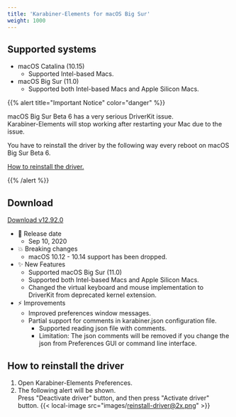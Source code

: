 ```yaml
---
title: 'Karabiner-Elements for macOS Big Sur'
weight: 1000
---
```


## Supported systems

-   macOS Catalina (10.15)
    -   Supported Intel-based Macs.
-   macOS Big Sur (11.0)
    -   Supported both Intel-based Macs and Apple Silicon Macs.

{{% alert title="Important Notice" color="danger" %}}

macOS Big Sur Beta 6 has a very serious DriverKit issue.<br/>
Karabiner-Elements will stop working after restarting your Mac due to the issue.<br/>

You have to reinstall the driver by the following way every reboot on macOS Big Sur Beta 6.

[How to reinstall the driver.](#reinstall-the-driver)

{{% /alert %}}

## Download

<a href="https://github.com/pqrs-org/Karabiner-Elements/releases/download/beta/Karabiner-Elements-12.92.0.dmg" class="btn btn-primary">Download v12.92.0</a>

-   📅 Release date
    -   Sep 10, 2020
-   💥 Breaking changes
    -   macOS 10.12 - 10.14 support has been dropped.
-   ✨ New Features
    -   Supported macOS Big Sur (11.0)
    -   Supported both Intel-based Macs and Apple Silicon Macs.
    -   Changed the virtual keyboard and mouse implementation to DriverKit from deprecated kernel extension.
-   ⚡️ Improvements
    -   Improved preferences window messages.
    -   Partial support for comments in karabiner.json configuration file.
        -   Supported reading json file with comments.
        -   Limitation: The json comments will be removed if you change the json from Preferences GUI or command line interface.

## How to reinstall the driver

1.  Open Karabiner-Elements Preferences.
2.  The following alert will be shown.<br/>
    Press "Deactivate driver" button, and then press "Activate driver" button.
    {{< local-image src="images/reinstall-driver@2x.png" >}}
